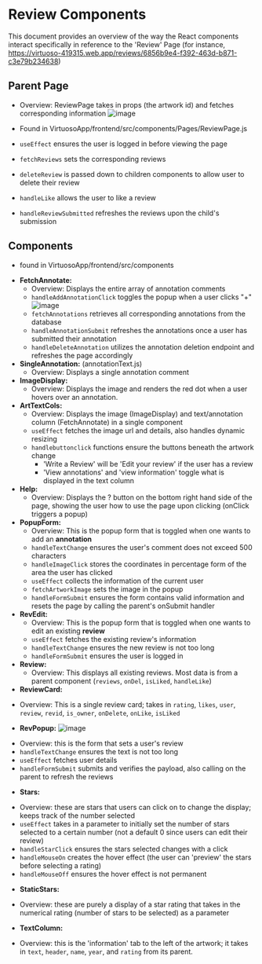 # Review Components

This document provides an overview of the way the React components interact specifically in reference to the 'Review' Page (for instance, https://virtuoso-419315.web.app/reviews/6856b9e4-f392-463d-b871-c3e79b234638)

## Parent Page
* Overview: ReviewPage takes in props (the artwork id) and fetches corresponding information
  ![image](https://github.com/amoahy15/GenTech/assets/141963248/24cbcdfb-ce7e-43fe-9eac-395042c490a9)

* Found in VirtuosoApp/frontend/src/components/Pages/ReviewPage.js
* `useEffect` ensures the user is logged in before viewing the page
* `fetchReviews` sets the corresponding reviews
* `deleteReview` is passed down to children components to allow user to delete their review
* `handleLike` allows the user to like a review
* `handleReviewSubmitted` refreshes the reviews upon the child's submission
## Components
* found in VirtuosoApp/frontend/src/components
- **FetchAnnotate:** 
  * Overview: Displays the entire array of annotation comments
  * `handleAddAnnotationClick` toggles the popup when a user clicks "+"
    ![image](https://github.com/amoahy15/GenTech/assets/141963248/419e6425-87f9-4d61-ba00-7f8ce4cdba42)
  * `fetchAnnotations` retrieves all corresponding annotations from the database
  * `handleAnnotationSubmit` refreshes the annotations once a user has submitted their annotation
  * `handleDeleteAnnotation` utilizes the annotation deletion endpoint and refreshes the page accordingly
- **SingleAnnotation:** (annotationText.js)
    * Overview: Displays a single annotation comment
- **ImageDisplay:**
  * Overview: Displays the image and renders the red dot when a user hovers over an annotation. 
- **ArtTextCols:**
  * Overview: Displays the image (ImageDisplay) and text/annotation column (FetchAnnotate) in a single component
  * `useEffect` fetches the image url and details, also handles dynamic resizing
  * `handlebuttonclick` functions ensure the buttons beneath the artwork change
      * 'Write a Review' will be 'Edit your review' if the user has a review
      * 'View annotations' and 'view information' toggle what is displayed in the text column
- **Help:**
  * Overview: Displays the ? button on the bottom right hand side of the page, showing the user how to use the page upon clicking (onClick triggers a popup)
- **PopupForm:**
  * Overview: This is the popup form that is toggled when one wants to add an **annotation**
  * `handleTextChange` ensures the user's comment does not exceed 500 characters
  * `handleImageClick` stores the coordinates in percentage form of the area the user has clicked
  * `useEffect` collects the information of the current user
  * `fetchArtworkImage` sets the image in the popup
  * `handleFormSubmit` ensures the form contains valid information and resets the page by calling the parent's onSubmit handler
- **RevEdit:**
  * Overview: This is the popup form that is toggled when one wants to edit an existing **review**
  * `useEffect` fetches the existing review's information
  * `handleTextChange` ensures the new review is not too long
  * `handleFormSubmit` ensures the user is logged in 
- **Review:**
  * Overview: This displays all existing reviews. Most data is from a parent component (`reviews`, `onDel`, `isLiked`, `handleLike`)
- **ReviewCard:**
 * Overview: This is a single review card; takes in `rating`, `likes`, `user`, `review`, `revid`, `is_owner`, `onDelete`, `onLike`, `isLiked`
- **RevPopup:**
  ![image](https://github.com/amoahy15/GenTech/assets/141963248/375f7784-7cf4-4628-8399-8973901bad39)

 * Overview: this is the form that sets a user's review
 * `handleTextChange` ensures the text is not too long
 * `useEffect` fetches user details
 * `handleFormSubmit` submits and verifies the payload, also calling on the parent to refresh the reviews
- **Stars:**
 * Overview: these are stars that users can click on to change the display; keeps track of the number selected
 * `useEffect` takes in a parameter to initially set the number of stars selected to a certain number (not a default 0 since users can edit their review)
 * `handleStarClick` ensures the stars selected changes with a click
 * `handleMouseOn` creates the hover effect (the user can 'preview' the stars before selecting a rating)
 * `handleMouseOff` ensures the hover effect is not permanent
- **StaticStars:**
 * Overview: these are purely a display of a star rating that takes in the numerical rating (number of stars to be selected) as a parameter
- **TextColumn:**
 * Overview: this is the 'information' tab to the left of the artwork; it takes in `text`, `header`, `name`, `year`, and `rating` from its parent. 

